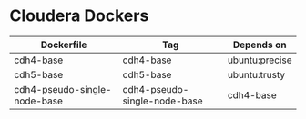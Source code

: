 # Cloudera Dockers

| Dockerfile                        | Tag                               | Depends on
| --------------------------------- | --------------------------------- | ------------------------------------
| cdh4-base                         | cdh4-base                         | ubuntu:precise
| cdh5-base                         | cdh5-base                         | ubuntu:trusty
| cdh4-pseudo-single-node-base      | cdh4-pseudo-single-node-base      | cdh4-base
